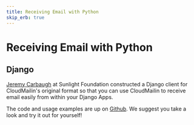 ```yaml
---
title: Receiving Email with Python
skip_erb: true
---
```


# Receiving Email with Python

## Django

[Jeremy Carbaugh](https://github.com/jcarbaugh) at Sunlight Foundation constructed a Django client for CloudMailin's original format so that you can use CloudMailin to receive email easily from within your Django Apps.

The code and usage examples are up on [Github](https://github.com/CloudMailin/django-cloudmailin). We suggest you take a look and try it out for yourself!

